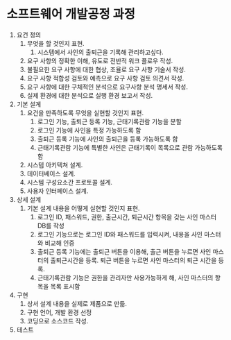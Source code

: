 # 소프트웨어 개발공정 과정

1. 요건 정의
    1. 무엇을 할 것인지 표현.
        1. 시스템에서 사인의 출퇴근을 기록해 관리하고싶다.
    2. 요구 사항의 정확한 이해, 유도로 전반적 워크 플로우 작성.
    3. 불필요한 요구 사항에 대한 협상, 조율로 요구 사항 기술서 작성.
    4. 요구 사항 적합성 검토와 예측으로 요구 사항 검토 의견서 작성.
    5. 요구 사항에 대한 구체적인 분석으로 요구사항 분석 명세서 작성.
    6. 실제 환경에 대한 분석으로 실행 환경 보고서 작성.
2. 기본 설계
    1. 요건을 만족하도록 무엇을 실현할 것인지 표현.
        1. 로그인 기능, 출퇴근 등록 기능, 근태기록관람 기능을 분할
        2. 로그인 기능에 사인을 특정 가능하도록 함
        3. 출퇴근 등록 기능에 사인의 출퇴근을 등록 가능하도록 함
        4. 근태기록관람 기능에 특별한 사인은 근태기록이 목록으로 관람 가능하도록 함
    2. 시스템 아키텍쳐 설계.
    3. 데이터베이스 설계.
    4. 시스템 구성요소간 프로토콜 설계.
    5. 사용자 인터페이스 설계.
3. 상세 설계
    1. 기본 설계 내용을 어떻게 실현할 것인지 표현.
        1. 로그인 ID, 패스워드, 권한, 출근시간, 퇴근시간 항목을 갖는 사인 마스터 DB를 작성
        2. 로그인 기능으로는 로그인 ID와 패스워드를 입력시켜, 내용을 사인 마스터와 비교해 인증
        3. 출퇴근 등록 기능에는 출퇴근 버튼을 이용해, 출근 버튼을 누르면 사인 마스터의 출퇴근시간을 등록. 퇴근 버튼을 누르면 사인 마스터의 퇴근 시간을 등록.
        4. 근태기록관람 기능은 권한을 관리자만 사용가능하게 해, 사인 마스터의 항목을 목록 표시함
4. 구현
    1. 상서 설계 내용을 실제로 제품으로 만듦.
    2. 구현 언어, 개발 환경 선정
    3. 코딩으로 소스코드 작성.
5. 테스트